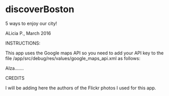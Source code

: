 # discoverBoston
5 ways to enjoy our city!

ALicia P., March 2016


INSTRUCTIONS:

This app uses the Google maps API so you need to add your API key to the file /app/src/debug/res/values/google_maps_api.xml as follows:

<resources>
    <string name="google_maps_key" templateMergeStrategy="preserve" translatable="false">
        AIza.......
    </string>
</resources>




CREDITS

I will be adding here the authors of the Flickr photos I used for this app.